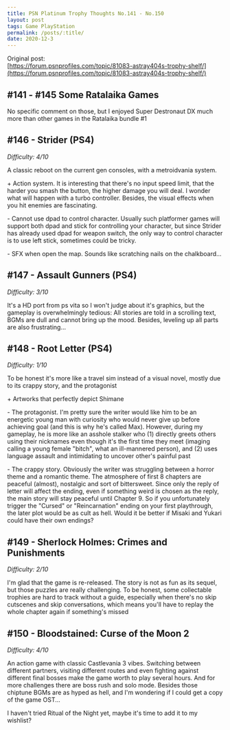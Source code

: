 ```yaml
---
title: PSN Platinum Trophy Thoughts No.141 - No.150
layout: post
tags: Game PlayStation
permalink: /posts/:title/
date: 2020-12-3
---
```


Original post: <br/>
[https://forum.psnprofiles.com/topic/81083-astray404s-trophy-shelf/](https://forum.psnprofiles.com/topic/81083-astray404s-trophy-shelf/)

## #141 - #145 Some Ratalaika Games

No specific comment on those, but I enjoyed Super Destronaut DX much more than other games in the Ratalaika bundle #1

## #146 - Strider (PS4)
*Difficulty: 4/10*

A classic reboot on the current gen consoles, with a metroidvania system.

\+ Action system. It is interesting that there's no input speed limit, that the harder you smash the button, the higher damage you will deal. I wonder what will happen with a turbo controller. Besides, the visual effects when you hit enemies are fascinating.

\- Cannot use dpad to control character. Usually such platformer games will support both dpad and stick for controlling your character, but since Strider has already used dpad for weapon switch, the only way to control character is to use left stick, sometimes could be tricky.

\- SFX when open the map. Sounds like scratching nails on the chalkboard...

## #147 - Assault Gunners (PS4)
*Difficulty: 3/10*

It's a HD port from ps vita so I won't judge about it's graphics, but the gameplay is overwhelmingly tedious: All stories are told in a scrolling text, BGMs are dull and cannot bring up the mood. Besides, leveling up all parts are also frustrating...

## #148 - Root Letter (PS4)
*Difficulty: 1/10*

To be honest it's more like a travel sim instead of a visual novel, mostly due to its crappy story, and the protagonist

\+ Artworks that perfectly depict Shimane

\- The protagonist. I'm pretty sure the writer would like him to be an energetic young man with curiosity who would never give up before achieving goal (and this is why he's called Max). However, during my gameplay, he is more like an asshole stalker who (1) directly greets others using their nicknames even though it's the first time they meet (imaging calling a young female "bitch", what an ill-mannered person), and (2) uses language assault and intimidating to uncover other's painful past

\-  The crappy story. Obviously the writer was struggling between a horror theme and a romantic theme. The atmosphere of first 8 chapters are peaceful (almost), nostalgic and sort of bittersweet. Since only the reply of letter will affect the ending, even if something weird is chosen as the reply, the main story will stay peaceful until Chapter 9. So if you unfortunately trigger the "Cursed" or "Reincarnation" ending on your first playthrough, the later plot would be as cult as hell. Would it be better if Misaki and Yukari could have their own endings?

## #149 - Sherlock Holmes: Crimes and Punishments
*Difficulty: 2/10*

I'm glad that the game is re-released. The story is not as fun as its sequel, but those puzzles are really challenging. To be honest, some collectable trophies are hard to track without a guide, especially when there's no skip cutscenes and skip conversations, which means you'll have to replay the whole chapter again if something's missed

## #150 - Bloodstained: Curse of the Moon 2
*Difficulty: 4/10*

An action game with classic Castlevania 3 vibes. Switching between different partners, visiting different routes and even fighting against different final bosses make the game worth to play several hours. And for more challenges there are boss rush and solo mode. Besides those chiptune BGMs are as hyped as hell, and I'm wondering if I could get a copy of the game OST...

I haven't tried Ritual of the Night yet, maybe it's time to add it to my wishlist?
